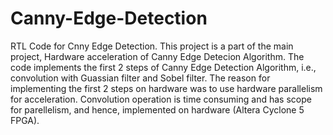 # Canny-Edge-Detection
RTL Code for Cnny Edge Detection. This project is a part of the main project, Hardware acceleration of Canny Edge Detecion Algorithm.
The code implements the first 2 steps of Canny Edge Detection Algorithm, i.e., convolution with Guassian filter and Sobel filter.
The reason for implementing the first 2 steps on hardware was to use hardware parallelism for acceleration.
Convolution operation is time consuming and has scope for parellelism, and hence, implemented on hardware (Altera Cyclone 5 FPGA). 
